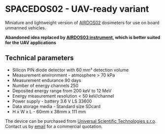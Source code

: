 # SPACEDOS02 - UAV-ready variant

Miniature and lightweight version of [AIRDOS02](https://github.com/UniversalScientificTechnologies/AIRDOS02) dosimeters for use on board unmanned vehicles.

**Abandoned idea replaced by [AIRDOS03 instrument](https://github.com/UniversalScientificTechnologies/AIRDOS03), which is better suited for the UAV applications**



## Technical parameters

* Silicon PIN diode detector with 60 mm³ detection volume
* Measurement environment - atmosphere > 70 kPa
* Measurement endurance 90 days
* Number of energy channels 250
* Deposited energy range from 200 keV to 12 MeV
* Energy measurement resolution < 50 keV/channel
* Power supply - battery 3.6 V LS 33600
* Data storage media - Standard size SDcard
* H x W  x  L - 60mm x 38mm x 111 mm  

The device can be purchased from [Universal Scientific Technologies s.r.o](http://www.ust.cz). Contact us by [email](sale@ust.cz) for a commercial quotation.
